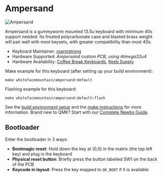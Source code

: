 # Ampersand

![Ampersand](https://i.imgur.com/jbr7Bld.png)

Ampersand is a gummyworm mounted 13.5u keyboard with minimum 40s support needed.
Its frosted polycarbonate case and blasted brass weight will pair well with most keysets, with greater compatibility than most 40s.

* Keyboard Maintainer: [roarmstrong](https://github.com/roarmstrong)
* Hardware Supported: *Ampersand custom PCB, using Atmega32u4*
* Hardware Availability: [Coffee Break Keyboards](https://www.cbkbd.com/product/ampersand), [Keeb Supply](https://keeb.supply/products/ampersand)

Make example for this keyboard (after setting up your build environment):

    make whitefacemountain/ampersand:default

Flashing example for this keyboard:

    make whitefacemountain/ampersand:default:flash

See the [build environment setup](https://docs.qmk.fm/#/getting_started_build_tools) and the [make instructions](https://docs.qmk.fm/#/getting_started_make_guide) for more information. Brand new to QMK? Start with our [Complete Newbs Guide](https://docs.qmk.fm/#/newbs).

## Bootloader

Enter the bootloader in 3 ways:

* **Bootmagic reset**: Hold down the key at (0,0) in the matrix (the top left key) and plug in the keyboard
* **Physical reset button**: Briefly press the button labelled SW1 on the back of the PCB
* **Keycode in layout**: Press the key mapped to `QK_BOOT` if it is available
